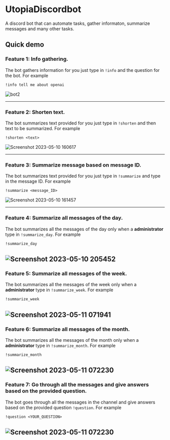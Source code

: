 # UtopiaDiscordbot
A discord bot that can automate tasks, gather informaton, summarize messages and many other tasks.

## Quick demo
### Feature 1: Info gathering.
The bot gathers information for you just type in `!info` and the question for the bot. For example
```
!info tell me about openai
```
![bot2](https://user-images.githubusercontent.com/119479391/236719363-687c4d11-6470-4f9b-bd82-1f7837951588.png)

---

### Feature 2: Shorten text.
The bot summarizes text provided for you just type in `!shorten` and then text to be summarized. For example
```
!shorten <text>
```
![Screenshot 2023-05-10 160617](https://github.com/puneeth072003/UtopiaDiscordbot/assets/119479391/2ff5b434-dd71-4082-8442-f8c10304d60d)

---
### Feature 3: Summarize message based on message ID.
The bot summarizes text provided for you just type in `!summarize` and type in the message ID. For example
```
!summarize <message_ID>
```
![Screenshot 2023-05-10 161457](https://github.com/puneeth072003/UtopiaDiscordbot/assets/119479391/4c1226c6-9b00-43fe-97fe-9cb499e9aea4)

---
### Feature 4: Summarize all messages of the day.
The bot summarizes all the messages of the day only when a **administrator** type in `!summarize_day`. For example
```
!summarize_day
```
![Screenshot 2023-05-10 205452](https://github.com/puneeth072003/UtopiaDiscordbot/assets/119479391/617570fc-9fea-4303-b916-c4071d327a4b)
---
### Feature 5: Summarize all messages of the week.
The bot summarizes all the messages of the week only when a **administrator** type in `!summarize_week`. For example
```
!summarize_week
```
![Screenshot 2023-05-11 071941](https://github.com/puneeth072003/UtopiaDiscordbot/assets/119479391/ef44a593-5306-4531-ada4-bf834394bcd5)
---
### Feature 6: Summarize all messages of the month.
The bot summarizes all the messages of the month only when a **administrator** type in `!summarize_month`. For example
```
!summarize_month
```
![Screenshot 2023-05-11 072230](https://github.com/puneeth072003/UtopiaDiscordbot/assets/119479391/33a513fb-c3a6-4b06-9113-f65cdfd416ab)
---
### Feature 7: Go through all the messages and give answers based on the provided question.
The bot goes through all the messages in the channel and give answers based on the provided question `!question`. For example
```
!question <YOUR_QUESTION>
```
![Screenshot 2023-05-11 072230](https://github.com/puneeth072003/UtopiaDiscordbot/assets/119479391/6480d6ca-1bc4-478a-afac-4d7891a4da83)
---
